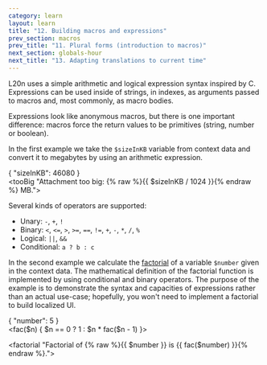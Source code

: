 ```yaml
---
category: learn
layout: learn
title: "12. Building macros and expressions"
prev_section: macros
prev_title: "11. Plural forms (introduction to macros)"
next_section: globals-hour
next_title: "13. Adapting translations to current time"
---
```


<section class="clearfix">
  <div class="left">
    <p>L20n uses a simple arithmetic and logical expression syntax inspired by C.  Expressions can be used inside of strings, in indexes, as arguments passed to macros and, most commonly, as macro bodies.</p>
    <p>Expressions look like anonymous macros, but there is one important difference:  macros force the return values to be primitives (string, number or boolean).</p>
    <p>In the first example we take the <code>$sizeInKB</code> variable from context data and convert it to megabytes by using an arithmetic expression.</p>
  </div>
  <div class="right">
    <div class="editor dataEditor height5"
      id="dataEditor1"
      data-source="sourceEditor1"
      data-ctxdata="dataEditor1"
      data-output="output1"
    >{
    "sizeInKB": 46080
}
	</div>
    <div class="editor sourceEditor height5"
      id="sourceEditor1"
      data-source="sourceEditor1"
      data-ctxdata="dataEditor1"
      data-output="output1"
    >&lt;tooBig "Attachment too big:
        {% raw %}{{ $sizeInKB / 1024 }}{% endraw %} MB."&gt;
    </div>
    <dl id="output1">
    </dl>
  </div>
</section>

<section class="clearfix">
	<div class="left">
    <p>Several kinds of operators are supported:</p>
    <ul>
      <li>Unary: <code>-</code>, <code>+</code>, <code>!</code></li>
      <li>Binary: <code>&lt;</code>, <code>&lt;=</code>, <code>></code>, <code>>=</code>, <code>==</code>, <code>!=</code>, <code>+</code>, <code>-</code>, <code>*</code>, <code>/</code>, <code>%</code></li>
      <li>Logical: <code>||</code>, <code>&amp;&amp;</code></li>
      <li>Conditional: <code>a ? b : c</code></li>
    </ul>
		<p>In the second example we calculate the <a href="http://en.wikipedia.org/wiki/Factorial">factorial</a> of a variable <code>$number</code> given in the context data. The mathematical definition of the factorial function is implemented by using conditional and binary operators.  The purpose of the example is to demonstrate the syntax and capacities of expressions rather than an actual use-case;  hopefully, you won't need to implement a factorial to build localized UI.</p> 
	</div>
	<div class="right">
    <div class="editor dataEditor height5"
      id="dataEditor2"
      data-source="sourceEditor2"
      data-ctxdata="dataEditor2"
      data-output="output2"
    >{
    "number": 5
}
    </div>
		<div class="editor sourceEditor height15"
		  id="sourceEditor2"
		  data-source="sourceEditor2"
		  data-ctxdata="dataEditor2"
		  data-output="output2"
    >&lt;fac($n) { $n == 0 ?
             1 :
             $n * fac($n - 1) }&gt;

&lt;factorial "Factorial of {% raw %}{{ $number }}
            is {{ fac($number) }}{% endraw %}."&gt;
		</div>
		<dl id="output2">
		</dl>
	</div>
</section>
